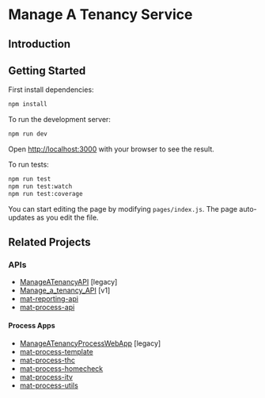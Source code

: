 # Manage A Tenancy Service

## Introduction

## Getting Started

First install dependencies:

```bash
npm install
```

To run the development server:

```bash
npm run dev
```

Open [http://localhost:3000](http://localhost:3000) with your browser to see the result.

To run tests:

```bash
npm run test
npm run test:watch
npm run test:coverage
```

You can start editing the page by modifying `pages/index.js`. The page auto-updates as you edit the file.

## Related Projects

### APIs

 - [ManageATenancyAPI](https://github.com/LBHackney-IT/ManageATenancyAPI) [legacy]
 - [Manage_a_tenancy_API](https://github.com/LBHackney-IT/Manage_a_tenancy_API) [v1]
 - [mat-reporting-api](https://github.com/LBHackney-IT/mat-reporting-api)
 - [mat-process-api](https://github.com/LBHackney-IT/mat-process-api)

#### Process Apps

 - [ManageATenancyProcessWebApp](https://github.com/LBHackney-IT/ManageATenancyProcessWebApp) [legacy]
 - [mat-process-template](https://github.com/LBHackney-IT/mat-process-template)
 - [mat-process-thc](https://github.com/LBHackney-IT/mat-process-thc)
 - [mat-process-homecheck](https://github.com/LBHackney-IT/mat-process-homecheck)
 - [mat-process-itv](https://github.com/LBHackney-IT/mat-process-itv)
 - [mat-process-utils](https://github.com/LBHackney-IT/mat-process-utils)



